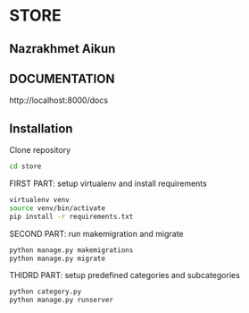 # STORE
## Nazrakhmet Aikun
## DOCUMENTATION
http://localhost:8000/docs
## Installation

Clone repository
```sh
cd store
```

FIRST PART:
setup virtualenv and install requirements
```sh
virtualenv venv
source venv/bin/activate
pip install -r requirements.txt
```
SECOND PART:
run makemigration and migrate
```sh
python manage.py makemigrations
python manage.py migrate
```

THIDRD PART:
setup predefined categories and subcategories
```sh
python category.py
python manage.py runserver
```